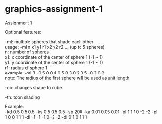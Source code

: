graphics-assignment-1
=====================

Assignment 1

Optional features:

-ml: multiple spheres that shade each other  
usage: -ml n x1 y1 r1 x2 y2 r2 ... (up to 5 spheres)  
n:  number of spheres  
x1: x coordinate of the center of sphere 1 (-1 ~ 1)  
y1: y coordinate of the center of sphere 1 (-1 ~ 1)  
r1: radius of sphere 1  
example: -ml 3 -0.5 0 0.4 0.5 0.3 0.2 0.5 -0.3 0.2  
note: The radius of the first sphere will be used as unit length  
  
-cb: changes shape to cube

-tn: toon shading

Example:  
-kd 0.5 0.5 0.5 -ks 0.5 0.5 0.5 -sp 200 -ka 0.01 0.03 0.01 -pl 1 1 1 0 -2 -2 -pl 1 0 0 1 1 1 -dl -1 -1 -1 0 -2 -2 -dl 0 1 0 1 1 1
